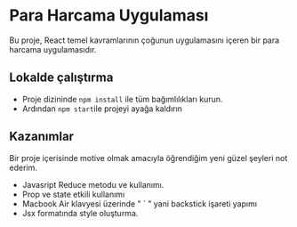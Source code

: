 # Para Harcama Uygulaması

Bu proje,  React temel kavramlarının çoğunun uygulamasını içeren bir para harcama uygulamasıdır.

## Lokalde çalıştırma

- Proje dizininde `npm install` ile tüm bağımlılıkları kurun.
- Ardından `npm start`ile projeyi ayağa kaldırın


## Kazanımlar 

Bir proje içerisinde motive olmak amacıyla öğrendiğim yeni güzel şeyleri not ederim.

- Javasript Reduce metodu ve kullanımı.
- Prop ve state etkili kullanımı
- Macbook Air klavyesi üzerinde " ` " yani backstick işareti yapımı
- Jsx formatında style oluşturma.